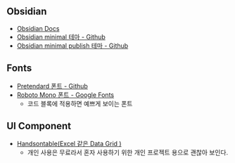 
## Obsidian

- [Obsidian Docs](https://docs.obsidian.md/Home)
- [Obsidian minimal 테마 - Github](https://github.com/kepano/obsidian-minimal)
- [Obsidian minimal publish 테마 - Github](https://github.com/kepano/obsidian-minimal-publish)

## Fonts

- [Pretendard 폰트 - Github](https://github.com/orioncactus/pretendard)
- [Roboto Mono 폰트 - Google Fonts](https://fonts.google.com/specimen/Roboto+Mono)
	- 코드 블록에 적용하면 예쁘게 보이는 폰트

## UI Component

- [Handsontable(Excel 같은 Data Grid )](https://handsontable.com/)
	- 개인 사용은 무료라서 혼자 사용하기 위한 개인 프로젝트 용으로 괜찮아 보인다.